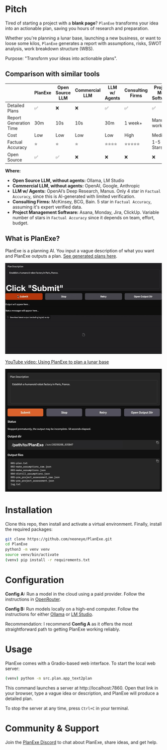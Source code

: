 # Pitch
      
Tired of starting a project with a **blank page**? `PlanExe` transforms your idea into an actionable plan, saving you hours of research and preparation.

Whether you're planning a lunar base, launching a new business, or want to loose some kilos, `PlanExe` generates a report with assumptions, risks, SWOT analysis, work breakdown structure (WBS).
    
Purpose: "Transform your ideas into actionable plans".

## Comparison with similar tools

|                          | PlanExe | Open Source LLM            | Commercial LLM           |  LLM w/ Agents | Consulting Firms | Project Mgt Software |
| ------------------------ | ------- | -------------------------- | ------------------------ | -------------- | ---------------- | -------------------- |
| Detailed Plans           | ✅      | ❌                          | ❌                       | ✅             | ✅                | ✅                   |
| Report Generation Time   | 30m     | 10s                        | 10s                      | 30m            | 1 week+          | Manual work          |
| Cost                     | Low     | Low                        | Low                      | Low            | High             | Medium               |
| Factual Accuracy         | ⭐      | ⭐                          | ⭐                       | ⭐⭐⭐⭐        | ⭐⭐⭐⭐⭐         | 1-5 Stars            |
| Open Source              | ✅      | ✅                          | ❌                       | ❌             | ❌                | ❌                   |

**Where:**
* **Open Source LLM, without agents:** Ollama, LM Studio
* **Commercial LLM, without agents:** OpenAI, Google, Anthropic
* **LLM w/ Agents:** OpenAI’s Deep Research, Manus. Only 4 star in `Factual Accuracy`, since this is AI-generated with limited verification.
* **Consulting Firms:** McKinsey, BCG, Bain. 5 star in `Factual Accuracy`, assuming it's expert verified data.
* **Project Management Software:** Asana, Monday, Jira, ClickUp. Variable number of stars in `Factual Accuracy` since it depends on team, effort, budget.


## What is PlanExe?

PlanExe is a planning AI. You input a vague description of what you want and PlanExe outputs a plan. [See generated plans here](https://neoneye.github.io/PlanExe-web/use-cases/).

![Video of PlanExe](/extra/planexe-humanoid-factory.gif?raw=true "Video of PlanExe")

[YouTube video: Using PlanExe to plan a lunar base](https://www.youtube.com/watch?v=7AM2F1C4CGI)

![Screenshot of PlanExe](/extra/planexe-humanoid-factory.jpg?raw=true "Screenshot of PlanExe")

# Installation

Clone this repo, then install and activate a virtual environment. Finally, install the required packages:

```bash
git clone https://github.com/neoneye/PlanExe.git
cd PlanExe
python3 -m venv venv
source venv/bin/activate
(venv) pip install -r requirements.txt
```

# Configuration

**Config A:** Run a model in the cloud using a paid provider. Follow the instructions in [OpenRouter](extra/openrouter.md).

**Config B:** Run models locally on a high-end computer. Follow the instructions for either [Ollama](extra/ollama.md) or [LM Studio](extra/lm_studio.md).

Recommendation: I recommend **Config A** as it offers the most straightforward path to getting PlanExe working reliably.

# Usage

PlanExe comes with a Gradio-based web interface. To start the local web server:

```bash
(venv) python -m src.plan.app_text2plan
```

This command launches a server at http://localhost:7860. Open that link in your browser, type a vague idea or description, and PlanExe will produce a detailed plan.

To stop the server at any time, press `Ctrl+C` in your terminal.

# Community & Support

Join the [PlanExe Discord](https://neoneye.github.io/PlanExe-web/discord) to chat about PlanExe, share ideas, and get help.
